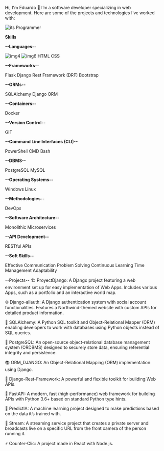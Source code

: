 Hi, I'm Eduardo 👋
I’m a software developer specializing in web development. Here are some of the projects and technologies I’ve worked with:

![its Programmer](https://images3.memedroid.com/images/UPLOADED983/62d8ffe1d7445.jpeg)

**Skills**

**--Languages--**

![img4](https://img.shields.io/badge/Python-FFD43B?style=for-the-badge&logo=python&logoColor=blue)
![img6](https://img.shields.io/badge/JavaScript-323330?style=for-the-badge&logo=javascript&logoColor=F7DF1E)
HTML
CSS

**--Frameworks--**

Flask
Django Rest Framework (DRF)
Bootstrap

**--ORMs--**

SQLAlchemy
Django ORM

**--Containers--**

Docker

**--Version Control--**

GIT

**--Command Line Interfaces (CLI)--**

PowerShell
CMD
Bash

**--DBMS--**

PostgreSQL
MySQL

**--Operating Systems--**

Windows
Linux

**--Methodologies--**

DevOps

**--Software Architecture--**

Monolithic
Microservices

**--API Development--**

RESTful APIs

**--Soft Skills--**

Effective Communication
Problem Solving
Continuous Learning
Time Management
Adaptability



--Projects--
🏗️ ProyectDjango: A Django project featuring a web environment set up for easy implementation of Web Apps. Includes various Apps, such as a portfolio and an interactive world map.

🌐 Django-allauth: A Django authentication system with social account functionalities. Features a Northwind-themed website with custom APIs for detailed product information.

🚀 SQLAlchemy: A Python SQL toolkit and Object-Relational Mapper (ORM) enabling developers to work with databases using Python objects instead of SQL queries.

🧠 PostgreSQL: An open-source object-relational database management system (ORDBMS) designed to securely store data, ensuring referential integrity and persistence.

📚 ORM_DJANGO: An Object-Relational Mapping (ORM) implementation using Django.

💬 Django-Rest-Framework: A powerful and flexible toolkit for building Web APIs.

🚀 FastAPI: A modern, fast (high-performance) web framework for building APIs with Python 3.6+ based on standard Python type hints.

🧠 PredictIA: A machine learning project designed to make predictions based on the data it’s trained with.

🎥 Stream: A streaming service project that creates a private server and broadcasts live on a specific URL from the front camera of the person running it.

⚡ Counter-Clic: A project made in React with Node.js.
